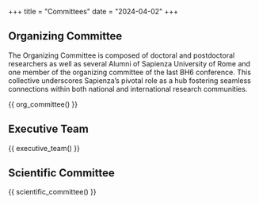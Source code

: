 +++
title = "Committees"
date = "2024-04-02"
+++

## Organizing Committee

The Organizing Committee is composed of doctoral and postdoctoral researchers as well as several Alumni of Sapienza University of Rome and one member of the organizing committee of the last BH6 conference. This collective underscores Sapienza’s pivotal role as a hub fostering seamless connections within both national and international research communities.

{{ org_committee() }}

## Executive Team

{{ executive_team() }}

## Scientific Committee

{{ scientific_committee() }}
